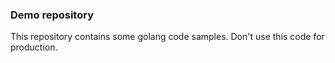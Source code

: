 ###  Demo repository

This repository contains some golang code samples. Don't use this code for production.